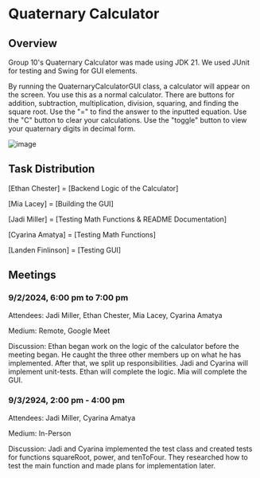 # Quaternary Calculator
## Overview
Group 10's Quaternary Calculator was made using JDK 21. We used JUnit for testing and Swing for GUI elements.

By running the QuaternaryCalculatorGUI class, a calculator will appear on the screen. You use this as a normal calculator. There are buttons for addition, subtraction, multiplication, division, squaring, and finding the square root. Use the "=" to find the answer to the inputted equation. Use the "C" button to clear your calculations. Use the "toggle" button to view your quaternary digits in decimal form.

![image](https://github.com/user-attachments/assets/99b9d0f3-7816-4c55-b867-dfeaf44d2e18)


## Task Distribution
[Ethan Chester] = [Backend Logic of the Calculator]

[Mia Lacey] = [Building the GUI]

[Jadi Miller] = [Testing Math Functions & README Documentation]

[Cyarina Amatya] = [Testing Math Functions]

[Landen Finlinson] = [Testing GUI]

## Meetings

### 9/2/2024, 6:00 pm to 7:00 pm
Attendees: Jadi Miller, Ethan Chester, Mia Lacey, Cyarina Amatya

Medium: Remote, Google Meet

Discussion: Ethan began work on the logic of the calculator before the meeting began. He caught the three other members up on what he has implemented. After that, we split up responsibilities. Jadi and Cyarina will implement unit-tests. Ethan will complete the logic. Mia will complete the GUI. 

### 9/3/2924, 2:00 pm - 4:00 pm
Attendees: Jadi Miller, Cyarina Amatya

Medium: In-Person

Discussion: Jadi and Cyarina implemented the test class and created tests for functions squareRoot, power, and tenToFour. They researched how to test the main function and made plans for implementation later.
